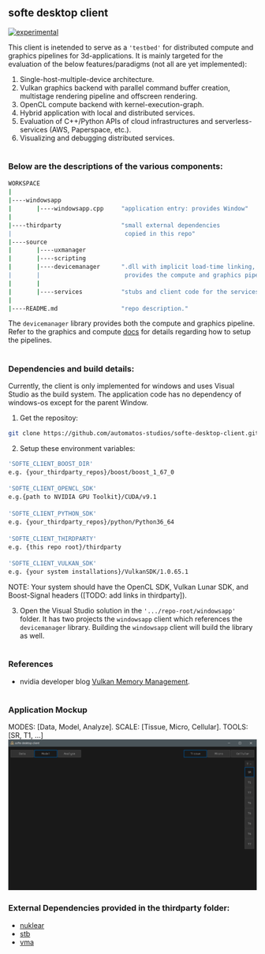 ## softe desktop client
[![experimental](http://badges.github.io/stability-badges/dist/experimental.svg)](http://github.com/badges/stability-badges)

This client is inetended to serve as a ```'testbed'``` for distributed compute and graphics pipelines for 3d-applications. It is mainly targeted for the evaluation of the below features/paradigms (not all are yet implemented):
1. Single-host-multiple-device architecture.
2. Vulkan graphics backend with parallel command buffer creation, multistage rendering pipeline and offscreen rendering.
3. OpenCL compute backend with kernel-execution-graph.
4. Hybrid application with local and distributed services.
5. Evaluation of C++/Python APIs of cloud infrastructures and serverless-services (AWS, Paperspace, etc.).
6. Visualizing and debugging distributed services.

#
### Below are the descriptions of the various components:
```sh
WORKSPACE
|
|----windowsapp
|       |----windowsapp.cpp     "application entry: provides Window"
|
|----thirdparty                 "small external dependencies
|                                copied in this repo"
|----source
|       |----uxmanager
|       |----scripting
|       |----devicemanager      ".dll with implicit load-time linking,
|       |                        provides the compute and graphics pipeline."
|       |
|       |----services           "stubs and client code for the services."
|
|----README.md                  "repo description."
```
The ```devicemanager``` library provides both the compute and graphics pipeline. Refer to the graphics and compute [docs](source/devicemanager/README.md) for details regarding how to setup the pipelines.

#
### Dependencies and build details:
Currently, the client is only implemented for windows and uses Visual Studio as the build system. The application code has no dependency of windows-os except for the parent Window.
1. Get the repositoy:
```sh
git clone https://github.com/automatos-studios/softe-desktop-client.git
```
2. Setup these environment variables:
```sh
'SOFTE_CLIENT_BOOST_DIR'
e.g. {your_thirdparty_repos}/boost/boost_1_67_0

'SOFTE_CLIENT_OPENCL_SDK'
e.g.{path to NVIDIA GPU Toolkit}/CUDA/v9.1

'SOFTE_CLIENT_PYTHON_SDK'
e.g. {your_thirdparty_repos}/python/Python36_64

'SOFTE_CLIENT_THIRDPARTY'
e.g. {this repo root}/thirdparty

'SOFTE_CLIENT_VULKAN_SDK'
e.g. {your system installations}/VulkanSDK/1.0.65.1
```
NOTE: Your system should have the OpenCL SDK, Vulkan Lunar SDK, and Boost-Signal headers ([TODO: add links in thirdparty]).

3. Open the Visual Studio solution in the ```'.../repo-root/windowsapp'``` folder. It has two projects the ```windowsapp``` client which references the ```devicemanager``` library. Building the ```windowsapp``` client will build the library as well.



#

### References
* nvidia developer blog [Vulkan Memory Management](https://developer.nvidia.com/vulkan-memory-management).

#

### Application Mockup 
MODES: [Data, Model, Analyze]. SCALE: [Tissue, Micro, Cellular]. TOOLS: [SR, T1, ...]
![windowsapp_mockup](windowsapp_mockup.gif)


### External Dependencies provided in the thirdparty folder:
* [nuklear](https://github.com/vurtun/nuklear)
* [stb](https://github.com/nothings/stb#stb_libs)
* [vma](https://github.com/GPUOpen-LibrariesAndSDKs/VulkanMemoryAllocator)